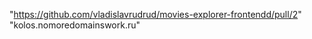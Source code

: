 "https://github.com/vladislavrudrud/movies-explorer-frontendd/pull/2"
"kolos.nomoredomainswork.ru"

